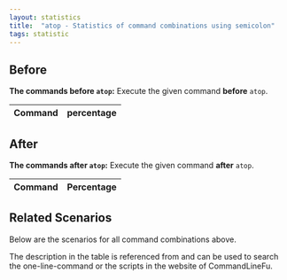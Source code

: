 ```yaml
---
layout: statistics
title:  "atop - Statistics of command combinations using semicolon"
tags: statistic
---
```


## Before

__The commands before `atop`:__  Execute the given command __before__ `atop`.

| Command | percentage |
|--------|--------|



## After

__The commands after `atop`:__ Execute the given command __after__ `atop`.

| Command | Percentage | 
|-------|--------|



## Related Scenarios

Below are the scenarios for all command combinations above.

The description in the table is referenced from and can be used to search the one-line-command or the scripts in the website of CommandLineFu.




